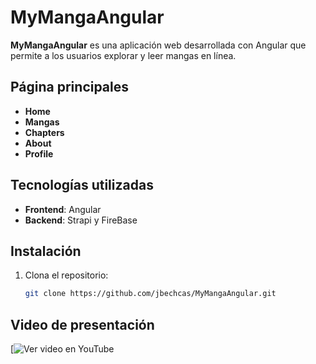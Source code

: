 # MyMangaAngular

**MyMangaAngular** es una aplicación web desarrollada con Angular que permite a los usuarios explorar y leer mangas en línea.
## Página principales

- **Home**
- **Mangas**
- **Chapters**
- **About**
- **Profile**

## Tecnologías utilizadas

- **Frontend**: Angular
- **Backend**: Strapi y FireBase

## Instalación

1. Clona el repositorio:

   ```bash
   git clone https://github.com/jbechcas/MyMangaAngular.git

## Video de presentación

[![Ver video en YouTube](https://www.youtube.com/watch?v=tu_codigo_de_video)
